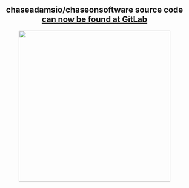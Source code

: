   <h2 align="center">chaseadamsio/chaseonsoftware source code <a href="https://gitlab.com/chaseadamsio/chaseonsoftware/">can now be found at GitLab</a></h2>
  <p align="center">
    <a href="https://gitlab.com/chaseadamsio/chaseonsoftware/">
      <img src="https://matrix.org/docs/projects/images/gitlab-logo-gray-rgb.png" width=400 />
    </a>
  </p>
